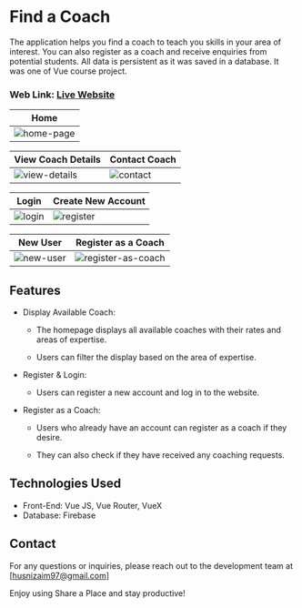 # Find a Coach  
  
The application helps you find a coach to teach you skills in your area of interest. You can also register as a coach and receive enquiries from potential students. All data is persistent as it was saved in a database. It was one of Vue course project.

### Web Link: [Live Website](https://vue-find-coach-app-1d911.web.app/)  

|  Home                             |  
|-----------------------------------------|
| ![home-page](https://github.com/zaimabdullah/Find-a-Coach/assets/36534973/8ebad051-d13e-4a9e-9105-843ccbbf9e78) |

|  View Coach Details                              |  Contact Coach                           |
|-----------------------------------------|-----------------------------------------|
| ![view-details](https://github.com/zaimabdullah/Find-a-Coach/assets/36534973/c5bc6c0a-4c11-47e2-84fe-c5a94e699a9d) | ![contact](https://github.com/zaimabdullah/Find-a-Coach/assets/36534973/df5587ff-3f22-4df0-9b25-dcb67461c124) |

|  Login                              |  Create New Account                            |
|-----------------------------------------|-----------------------------------------|
| ![login](https://github.com/zaimabdullah/Find-a-Coach/assets/36534973/bc80b44a-ceca-4868-bc4a-fe5ec67cd46e) | ![register](https://github.com/zaimabdullah/Find-a-Coach/assets/36534973/60e9a386-5f10-4905-a47e-6f9e5505655e) |

|  New User                              |  Register as a Coach                            |
|-----------------------------------------|-----------------------------------------|
| ![new-user](https://github.com/zaimabdullah/Find-a-Coach/assets/36534973/faf11077-85f6-4a23-b10c-cb09c5bf434f) | ![register-as-coach](https://github.com/zaimabdullah/Find-a-Coach/assets/36534973/4180cff3-5278-49ce-a04f-b9429d8e5cae) |

## Features

- Display Available Coach:

  - The homepage displays all available coaches with their rates and areas of expertise.

  - Users can filter the display based on the area of expertise.

- Register & Login:

  - Users can register a new account and log in to the website.

- Register as a Coach:

  - Users who already have an account can register as a coach if they desire.

  - They can also check if they have received any coaching requests.

## Technologies Used

- Front-End: Vue JS, Vue Router, VueX
- Database: Firebase     

## Contact

For any questions or inquiries, please reach out to the development team at [husnizaim97@gmail.com]

Enjoy using Share a Place and stay productive!
